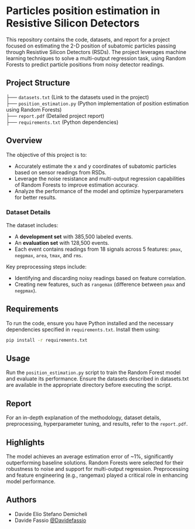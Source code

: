# Particles position estimation in Resistive Silicon Detectors

This repository contains the code, datasets, and report for a project focused on estimating the 2-D position of subatomic particles passing through Resistive Silicon Detectors (RSDs). The project leverages machine learning techniques to solve a multi-output regression task, using Random Forests to predict particle positions from noisy detector readings.

## Project Structure

├── `datasets.txt`  (Link to the datasets used in the project)  
├── `position_estimation.py`  (Python implementation of position estimation using Random Forests)    
├── `report.pdf`  (Detailed project report)  
├── `requirements.txt`  (Python dependencies)  

## Overview

The objective of this project is to:
- Accurately estimate the x and y coordinates of subatomic particles based on sensor readings from RSDs.
- Leverage the noise resistance and multi-output regression capabilities of Random Forests to improve estimation accuracy.
- Analyze the performance of the model and optimize hyperparameters for better results.

### Dataset Details

The dataset includes:
- A **development set** with 385,500 labeled events.
- An **evaluation set** with 128,500 events.
- Each event contains readings from 18 signals across 5 features: `pmax`, `negpmax`, `area`, `tmax`, and `rms`.

Key preprocessing steps include:
- Identifying and discarding noisy readings based on feature correlation.
- Creating new features, such as `rangemax` (difference between `pmax` and `negpmax`).

## Requirements

To run the code, ensure you have Python installed and the necessary dependencies specified in `requirements.txt`. Install them using:
```bash
pip install -r requirements.txt
```

## Usage
Run the `position_estimation.py` script to train the Random Forest model and evaluate its performance.
Ensure the datasets described in datasets.txt are available in the appropriate directory before executing the script.

## Report
For an in-depth explanation of the methodology, dataset details, preprocessing, hyperparameter tuning, and results, refer to the `report.pdf`.

## Highlights
The model achieves an average estimation error of ~1%, significantly outperforming baseline solutions.
Random Forests were selected for their robustness to noise and support for multi-output regression.
Preprocessing and feature engineering (e.g., rangemax) played a critical role in enhancing model performance.

## Authors
- Davide Elio Stefano Demicheli
- Davide Fassio [@Davidefassio](https://github.com/Davidefassio)

